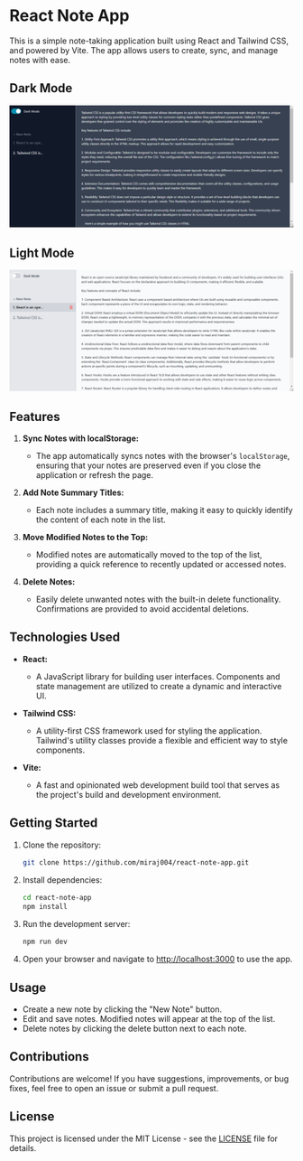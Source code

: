 # React Note App

This is a simple note-taking application built using React and Tailwind CSS, and powered by Vite. The app allows users to create, sync, and manage notes with ease.

## Dark Mode
![React Note App Preview](./src/assets/darkmode.png)
## Light Mode
![React Note App Preview](./src/assets/lightmode.png)


## Features

1. **Sync Notes with localStorage:**
    - The app automatically syncs notes with the browser's `localStorage`, ensuring that your notes are preserved even if you close the application or refresh the page.

2. **Add Note Summary Titles:**
    - Each note includes a summary title, making it easy to quickly identify the content of each note in the list.

3. **Move Modified Notes to the Top:**
    - Modified notes are automatically moved to the top of the list, providing a quick reference to recently updated or accessed notes.

4. **Delete Notes:**
    - Easily delete unwanted notes with the built-in delete functionality. Confirmations are provided to avoid accidental deletions.

## Technologies Used

- **React:**
    - A JavaScript library for building user interfaces. Components and state management are utilized to create a dynamic and interactive UI.

- **Tailwind CSS:**
    - A utility-first CSS framework used for styling the application. Tailwind's utility classes provide a flexible and efficient way to style components.

- **Vite:**
    - A fast and opinionated web development build tool that serves as the project's build and development environment.

## Getting Started

1. Clone the repository:
   ```bash
   git clone https://github.com/miraj004/react-note-app.git
   ```

2. Install dependencies:
   ```bash
   cd react-note-app
   npm install
   ```

3. Run the development server:
   ```bash
   npm run dev
   ```

4. Open your browser and navigate to [http://localhost:3000](http://localhost:3000) to use the app.

## Usage

- Create a new note by clicking the "New Note" button.
- Edit and save notes. Modified notes will appear at the top of the list.
- Delete notes by clicking the delete button next to each note.

## Contributions

Contributions are welcome! If you have suggestions, improvements, or bug fixes, feel free to open an issue or submit a pull request.

## License

This project is licensed under the MIT License - see the [LICENSE](LICENSE) file for details.
